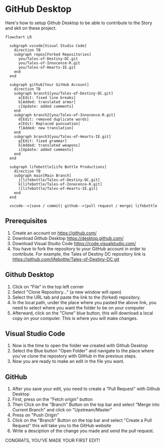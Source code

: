 # GitHub Desktop
Here's how to setup Github Desktop to be able to contribute to the Story and skit on these project.

```mermaid
flowchart LR

  subgraph vscode[Visual Studio Code]
    direction TB
    subgraph repos[Forked Repositories]
      you/Tales-of-Destiny-DC.git
      you/Tales-of-Innocence-R.git
      you/Tales-of-Hearts-IE.git
    end
  end

  subgraph github[Your GitHub Account]
    direction TB
    subgraph branch1[you/Tales-of-Destiny-DC.git]
      a[Edit: fixed line breaks]
      b[Added: translated armor]
      c[Update: added comments]
    end
    subgraph branch2[you/Tales-of-Innocence-R.git]
      d[Edit: removed duplicate words]
      e[Edit: Replaced puncuation]
      f[Added: new translation]
    end
    subgraph branch3[you/Tales-of-Hearts-IE.git]
      g[Edit: fixed grammar]
      h[Added: translated weapons]
      i[Update: added comments]
    end
  end

  subgraph lifebottle[Life Bottle Productions]
    direction TB
    subgraph main[Main Branch]
      j[lifebottle/Tales-of-Destiny-DC.git]
      k[lifebottle/Tales-of-Innocence-R.git]
      l[lifebottle/Tales-of-Hearts-IE.git]
    end
  end

  vscode-->|save / commit| github-->|pull request / merge| lifebottle
```


## Prerequisites
1. Create an account on https://github.com/
2. Download Github Desktop https://desktop.github.com/
3. Download Visual Studio Code https://code.visualstudio.com/ 
4. You have to fork the repository to your GitHub account in order to contribute.  For example, the Tales of Destiny DC repository link is https://github.com/lifebottle/Tales-of-Destiny-DC.git

## Github Desktop 
1. Click on "File" in the top left corner
2. Select "Clone Repository..." (a new window will open)
3. Select the URL tab and paste the link to the (forked) repository.  
4. In the local path, under the place where you pasted the above link, you need to select where you want the folder to be on your computer
5. Afterward, click on the "Clone" blue button, this will download a local copy on your computer.  This is where you will make changes.

## Visual Studio Code
1. Now is the time to  open the folder we created  with Github Desktop
2. Select the Blue button "Open Folder" and  navigate to the place where you've clone the repostory with GitHub in the previous steps.
3. Now you are ready to make an edit in the file you want.

## GitHub
1. After you save your edit, you need to create a "Pull Request" with Github Desktop
2. First, press on the "Fetch origin" button
3. Then Click on the "Branch" Button on the top bar and select "Merge into Current Branch" and click on "Upstream/Master"
4. Press on  "Push Origin" 
5. Click on the "Branch" Button on the top bar and select "Create a Pull Request" this will take you to the GitHub website
6. Write a  desciption  of the change you made and send the pull request. 

CONGRATS, YOU'VE MADE YOUR FIRST EDIT!